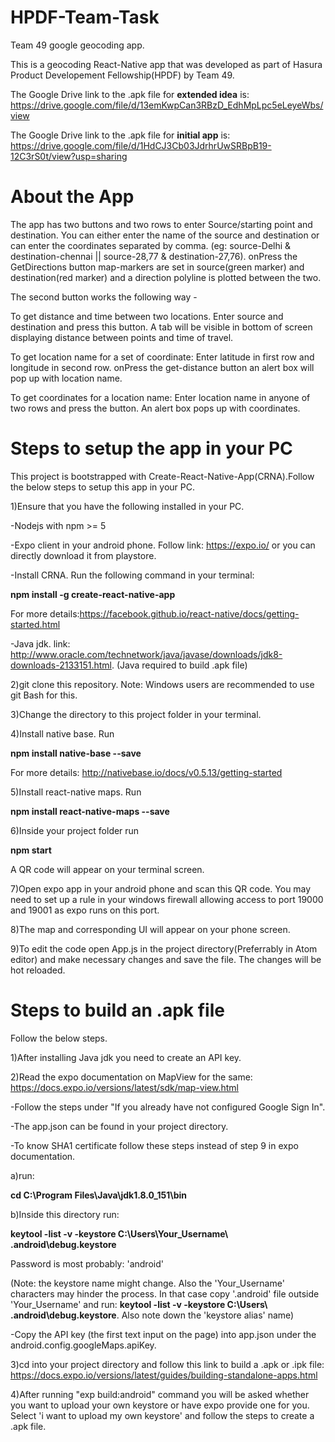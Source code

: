 # HPDF-Team-Task
Team 49 google geocoding app.

This is a geocoding React-Native app that was developed as part of Hasura Product Developement Fellowship(HPDF) by Team 49.

The Google Drive link to the .apk file for **extended idea** is: https://drive.google.com/file/d/13emKwpCan3RBzD_EdhMpLpc5eLeyeWbs/view

The Google Drive link to the .apk file for **initial app** is: https://drive.google.com/file/d/1HdCJ3Cb03JdrhrUwSRBpB19-12C3rS0t/view?usp=sharing

# About the App
The app has two buttons and two rows to enter Source/starting point and destination. You can either enter the name of the source and destination or can enter the coordinates separated by comma. (eg: source-Delhi & destination-chennai || source-28,77 & destination-27,76). onPress the GetDirections button map-markers are set in source(green marker) and destination(red marker) and a direction polyline is plotted between the two.

The second button works the following way -

To get distance and time between two locations. Enter source and destination and press this button. A tab will be visible in bottom of screen displaying distance between points and time of travel.

To get location name for a set of coordinate: Enter latitude in first row and longitude in second row. onPress the get-distance button an alert box will pop up with location name.

To get coordinates for a location name: Enter location name in anyone of two rows and press the button. An alert box pops up with coordinates.

# Steps to setup the app in your PC
This project is bootstrapped with Create-React-Native-App(CRNA).Follow the below steps to setup this app in your PC.

1)Ensure that you have the following installed in your PC.

-Nodejs with npm >= 5 

-Expo client in your android phone. Follow link: https://expo.io/ or you can directly download it from playstore.

-Install CRNA. Run the following command in your terminal: 

 **npm install -g create-react-native-app** 

 For more details:https://facebook.github.io/react-native/docs/getting-started.html

-Java jdk. link: http://www.oracle.com/technetwork/java/javase/downloads/jdk8-downloads-2133151.html. (Java required to build .apk file)

2)git clone this repository. Note: Windows users are recommended to use git Bash for this.

3)Change the directory to this project folder in your terminal.

4)Install native base. Run 

**npm install native-base --save**

For more details: http://nativebase.io/docs/v0.5.13/getting-started

5)Install react-native maps. Run

 **npm install react-native-maps --save**

6)Inside your project folder run 

 **npm start**
 
 A QR code will appear on your terminal screen.

7)Open expo app in your android phone and scan this QR code. You may need to set up a rule in your windows firewall allowing access to port 19000 and 19001 as expo runs on this port.

8)The map and corresponding UI will appear on your phone screen.

9)To edit the code open App.js in the project directory(Preferrably in Atom editor) and make necessary changes and save the file. The changes will be hot reloaded.

# Steps to build an .apk file
Follow the below steps.

1)After installing Java jdk you need to create an API key.


2)Read the expo documentation on MapView for the same: https://docs.expo.io/versions/latest/sdk/map-view.html

-Follow the steps under "If you already have not configured Google Sign In".

-The app.json can be found in your project directory.

-To know SHA1 certificate follow these steps instead of step 9 in expo documentation.

a)run: 

**cd C:\Program Files\Java\jdk1.8.0_151\bin**

b)Inside this directory run: 

**keytool -list -v -keystore C:\Users\Your_Username\ .android\debug.keystore**

Password is most probably: 'android'

(Note: the keystore name might change. Also the 'Your_Username' characters may hinder the process. In that case copy '.android' file outside 'Your_Username' and run: **keytool -list -v -keystore C:\Users\ .android\debug.keystore**. Also note down the 'keystore alias' name)

-Copy the API key (the first text input on the page) into app.json under the android.config.googleMaps.apiKey.


3)cd into your project directory and follow this link to build a .apk or .ipk file: https://docs.expo.io/versions/latest/guides/building-standalone-apps.html

4)After running "exp build:android" command you will be asked whether you want to upload your own keystore or have expo provide one for you. Select 'i want to upload my own keystore' and follow the steps to create a .apk file.
